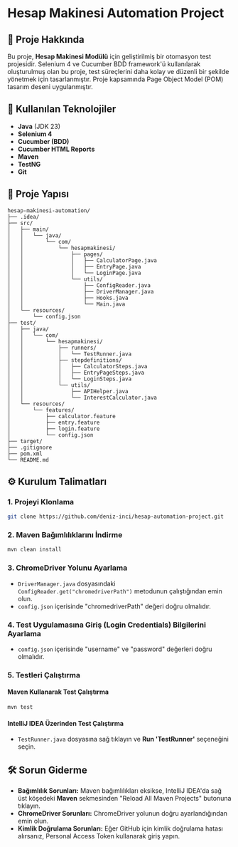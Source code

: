 # Hesap Makinesi Automation Project

## 📜 Proje Hakkında
Bu proje, **Hesap Makinesi Modülü** için geliştirilmiş bir otomasyon test projesidir. Selenium 4 ve Cucumber BDD framework'ü kullanılarak oluşturulmuş olan bu proje, test süreçlerini daha kolay ve düzenli bir şekilde yönetmek için tasarlanmıştır. Proje kapsamında Page Object Model (POM) tasarım deseni uygulanmıştır.

## 🚀 Kullanılan Teknolojiler
- **Java** (JDK 23)
- **Selenium 4**
- **Cucumber (BDD)**
- **Cucumber HTML Reports**
- **Maven**
- **TestNG**
- **Git**

## 📁 Proje Yapısı
```
hesap-makinesi-automation/
├── .idea/
├── src/
│   ├── main/
│   │   └── java/
│   │       └── com/
│   │           └── hesapmakinesi/
│   │               ├── pages/
│   │               │   ├── CalculatorPage.java
│   │               │   ├── EntryPage.java
│   │               │   └── LoginPage.java
│   │               └── utils/
│   │                   ├── ConfigReader.java
│   │                   ├── DriverManager.java
│   │                   ├── Hooks.java
│   │                   └── Main.java
│   └── resources/
│       └── config.json
├── test/
│   ├── java/
│   │   └── com/
│   │       └── hesapmakinesi/
│   │           ├── runners/
│   │           │   └── TestRunner.java
│   │           ├── stepdefinitions/
│   │           │   ├── CalculatorSteps.java
│   │           │   ├── EntryPageSteps.java
│   │           │   └── LoginSteps.java
│   │           └── utils/
│   │               ├── APIHelper.java
│   │               └── InterestCalculator.java
│   └── resources/
│       └── features/
│           ├── calculator.feature
│           ├── entry.feature
│           ├── login.feature
│           └── config.json
├── target/
├── .gitignore
├── pom.xml
└── README.md
```

## ⚙️ Kurulum Talimatları

### 1. Projeyi Klonlama
```bash
git clone https://github.com/deniz-inci/hesap-automation-project.git
```

### 2. Maven Bağımlılıklarını İndirme
```bash
mvn clean install
```

### 3. ChromeDriver Yolunu Ayarlama
- `DriverManager.java` dosyasındaki `ConfigReader.get("chromedriverPath")` metodunun çalıştığından emin olun.
- `config.json` içerisinde "chromedriverPath" değeri doğru olmalıdır.

### 4. Test Uygulamasına Giriş (Login Credentials) Bilgilerini Ayarlama
- `config.json` içerisinde "username" ve "password" değerleri doğru olmalıdır.

### 5. Testleri Çalıştırma
#### Maven Kullanarak Test Çalıştırma
```bash
mvn test
```
#### IntelliJ IDEA Üzerinden Test Çalıştırma
- `TestRunner.java` dosyasına sağ tıklayın ve **Run 'TestRunner'** seçeneğini seçin.

## 🛠️ Sorun Giderme
- **Bağımlılık Sorunları:** Maven bağımlılıkları eksikse, IntelliJ IDEA'da sağ üst köşedeki **Maven** sekmesinden "Reload All Maven Projects" butonuna tıklayın.
- **ChromeDriver Sorunları:** ChromeDriver yolunun doğru ayarlandığından emin olun.
- **Kimlik Doğrulama Sorunları:** Eğer GitHub için kimlik doğrulama hatası alırsanız, Personal Access Token kullanarak giriş yapın.
